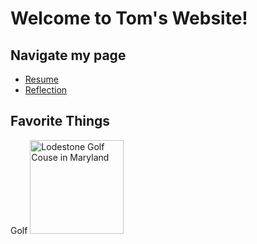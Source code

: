 # Welcome to Tom's Website!

## Navigate my page
* [Resume](resume.md)
* [Reflection](reflection.md)

## **Favorite Things**
Golf
<img src="images/Lodestone_GolfCourse.jpg" alt="Lodestone Golf Couse in Maryland" width="150"/>
